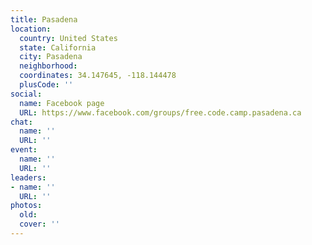 ```yaml
---
title: Pasadena
location:
  country: United States
  state: California
  city: Pasadena
  neighborhood: 
  coordinates: 34.147645, -118.144478
  plusCode: ''
social:
  name: Facebook page
  URL: https://www.facebook.com/groups/free.code.camp.pasadena.ca
chat:
  name: ''
  URL: ''
event:
  name: ''
  URL: ''
leaders:
- name: ''
  URL: ''
photos:
  old: 
  cover: ''
---
```


